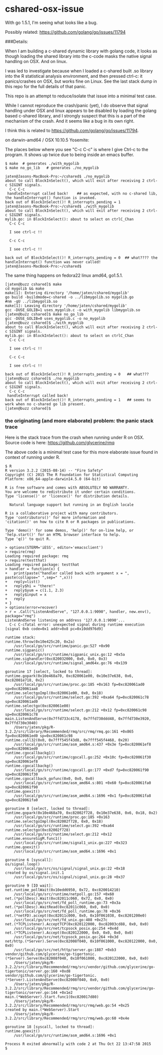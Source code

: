# cshared-osx-issue

With go 1.5.1, I'm seeing what looks like a bug.

Possibly related: https://github.com/golang/go/issues/11794

###Details:

When I am building a c-shared dynamic library with golang code, it looks
as though loading the shared library into the c-code masks the native signal
handling on OSX.  And on linux.

I was led to investigate because when I loaded
a c-shared built .so library into the R statistical analysis 
environment, and then pressed ctrl-c: it panics/crashes on OSX, but
works fine on Linux. See the last stack dump in this repo for the full details of that panic.

This repo is an attempt to reduce/isolate that issue into a minimal test case.

While I cannot reproduce the crash/panic (yet), I do observe that signal handling under OSX and linux appears to be disabled by loading the golang based c-shared library, and I strongly suspect that this is a part of the mechanism of the crash. And it seems like a bug in its own right.

I think this is related to https://github.com/golang/go/issues/11794.

on darwin-amd64 / OSX 10.10.5 Yosemite:

The places below where you see "C-c C-c" is where I give Ctrl-c to 
the program. It shows up twice due to being inside an emacs buffer.

~~~
$ make  # generates ./with_mygolib
$ make no_go_lib   # generates ./no_mygolib

jaten@Jasons-MacBook-Pro:~/cshared$ ./no_mygolib 
about to call BlockInSelect(), which will exit after receiving 2 ctrl-c SIGINT signals.
  C-c C-c
 handleInterrupt called back!    ## as expected, with no c-shared lib, the handleInterrupt() function is invoked.
back out of BlockInSelect()! R_interrupts_pending = 1
jaten@Jasons-MacBook-Pro:~/cshared$ ./with_mygolib 
about to call BlockInSelect(), which will exit after receiving 2 ctrl-c SIGINT signals.
mylib.go: in BlockInSelect(): about to select on ctrlC_Chan
  C-c C-c

  I see ctrl-c !!

  C-c C-c

  I see ctrl-c !!

back out of BlockInSelect()! R_interrupts_pending = 0  ## what???? the handleInterrupt() function was never called!
jaten@Jasons-MacBook-Pro:~/cshared$
~~~

The same thing happens on fedora22 linux amd64, go1.5.1.

~~~
[jaten@buzz cshared]$ make
cd mygolib && make
make[1]: Entering directory '/home/jaten/cshared/mygolib'
go build -buildmode=c-shared -o ../libmygolib.so mygolib.go
#nm -gU ../libmygolib.so
make[1]: Leaving directory '/home/jaten/cshared/mygolib'
gcc -DUSE_GOLIB=1 uses_mygolib.c -o with_mygolib libmygolib.so
[jaten@buzz cshared]$ make no_go_lib
gcc -DUSE_GOLIB=0 uses_mygolib.c -o no_mygolib
[jaten@buzz cshared]$ ./with_mygolib 
about to call BlockInSelect(), which will exit after receiving 2 ctrl-c SIGINT signals.
mylib.go: in BlockInSelect(): about to select on ctrlC_Chan
  C-c C-c

  I see ctrl-c !!

  C-c C-c

  I see ctrl-c !!

back out of BlockInSelect()! R_interrupts_pending = 0   ## what??? 
[jaten@buzz cshared]$ ./no_mygolib 
about to call BlockInSelect(), which will exit after receiving 2 ctrl-c SIGINT signals.
  C-c C-c
 handleInterrupt called back!
back out of BlockInSelect()! R_interrupts_pending = 1   ## seems to work when no c-shared go lib present.
[jaten@buzz cshared]$ 

~~~

### the originating (and more elaborate) problem: the panic stack trace

Here is the stack trace from the crash when running under R on OSX. Source code is here: https://github.com/glycerine/rmq

The above code is a minimal test case for this more elaborate issue found in context of running under R.

~~~
$ R
R version 3.2.2 (2015-08-14) -- "Fire Safety"
Copyright (C) 2015 The R Foundation for Statistical Computing
Platform: x86_64-apple-darwin14.5.0 (64-bit)

R is free software and comes with ABSOLUTELY NO WARRANTY.
You are welcome to redistribute it under certain conditions.
Type 'license()' or 'licence()' for distribution details.

  Natural language support but running in an English locale

R is a collaborative project with many contributors.
Type 'contributors()' for more information and
'citation()' on how to cite R or R packages in publications.

Type 'demo()' for some demos, 'help()' for on-line help, or
'help.start()' for an HTML browser interface to help.
Type 'q()' to quit R.

> options(STERM='iESS', editor='emacsclient')
> require(rmq)
Loading required package: rmq
> require(testthat)
Loading required package: testthat
> handler = function(x) {
+   print(paste("handler called back with argument x = ", paste(collapse=" ",sep=" ",x)))
+   reply=list()
+   reply$hi = "there!"
+   reply$yum = c(1.1, 2.3)
+   reply$input = x
+   reply
+ }
> options(error=recover)
> r = .Call("ListenAndServe", "127.0.0.1:9090", handler, new.env(), package="rmq")
ListenAndServe listening on address '127.0.0.1:9090'...
  C-c C-cfatal error: unexpected signal during runtime execution
[signal 0xb code=0x1 addr=0x8 pc=0x10dd976d9]

runtime stack:
runtime.throw(0x10e425c20, 0x2a)
	/usr/local/go/src/runtime/panic.go:527 +0x90
runtime.sigpanic()
	/usr/local/go/src/runtime/sigpanic_unix.go:12 +0x5a
runtime.sighandler(0xc820032000, 0x0, 0x0, 0x3)
	/usr/local/go/src/runtime/signal_amd64x.go:76 +0x139

goroutine 17 [select, locked to thread]:
runtime.gopark(0x10e468a70, 0xc820061e00, 0x10e37e638, 0x6, 0xc82001e718, 0x2)
	/usr/local/go/src/runtime/proc.go:185 +0x163 fp=0xc820061ad0 sp=0xc820061aa8
runtime.selectgoImpl(0xc820061e00, 0x0, 0x18)
	/usr/local/go/src/runtime/select.go:392 +0xa64 fp=0xc820061c78 sp=0xc820061ad0
runtime.selectgo(0xc820061e00)
	/usr/local/go/src/runtime/select.go:212 +0x12 fp=0xc820061c98 sp=0xc820061c78
main.ListenAndServe(0x7ffd733c4178, 0x7ffd730ddd48, 0x7ffd730e3920, 0x7ffd730e3040)
	/Users/jaten/pkg/R-3.2.2/src/library/Recommended/rmq/src/rmq/rmq.go:161 +0x865 fp=0xc820061ed0 sp=0xc820061c98
runtime.call32(0x0, 0x7fff545f43d8, 0x7fff545f4468, 0x20)
	/usr/local/go/src/runtime/asm_amd64.s:437 +0x3e fp=0xc820061ef8 sp=0xc820061ed0
runtime.cgocallbackg1()
	/usr/local/go/src/runtime/cgocall.go:252 +0x10c fp=0xc820061f30 sp=0xc820061ef8
runtime.cgocallbackg()
	/usr/local/go/src/runtime/cgocall.go:177 +0xd7 fp=0xc820061f90 sp=0xc820061f30
runtime.cgocallback_gofunc(0x0, 0x0, 0x0)
	/usr/local/go/src/runtime/asm_amd64.s:801 +0x60 fp=0xc820061fa0 sp=0xc820061f90
runtime.goexit()
	/usr/local/go/src/runtime/asm_amd64.s:1696 +0x1 fp=0xc820061fa8 sp=0xc820061fa0

goroutine 8 [select, locked to thread]:
runtime.gopark(0x10e468a70, 0xc82002f728, 0x10e37e638, 0x6, 0x18, 0x2)
	/usr/local/go/src/runtime/proc.go:185 +0x163
runtime.selectgoImpl(0xc82002f728, 0x0, 0x18)
	/usr/local/go/src/runtime/select.go:392 +0xa64
runtime.selectgo(0xc82002f728)
	/usr/local/go/src/runtime/select.go:212 +0x12
runtime.ensureSigM.func1()
	/usr/local/go/src/runtime/signal1_unix.go:227 +0x323
runtime.goexit()
	/usr/local/go/src/runtime/asm_amd64.s:1696 +0x1

goroutine 6 [syscall]:
os/signal.loop()
	/usr/local/go/src/os/signal/signal_unix.go:22 +0x18
created by os/signal.init.1
	/usr/local/go/src/os/signal/signal_unix.go:28 +0x37

goroutine 9 [IO wait]:
net.runtime_pollWait(0x10edd6950, 0x72, 0xc820014210)
	/usr/local/go/src/runtime/netpoll.go:157 +0x60
net.(*pollDesc).Wait(0xc82011c060, 0x72, 0x0, 0x0)
	/usr/local/go/src/net/fd_poll_runtime.go:73 +0x3a
net.(*pollDesc).WaitRead(0xc82011c060, 0x0, 0x0)
	/usr/local/go/src/net/fd_poll_runtime.go:78 +0x36
net.(*netFD).accept(0xc82011c000, 0x0, 0x10f061038, 0xc8201200e0)
	/usr/local/go/src/net/fd_unix.go:408 +0x27c
net.(*TCPListener).AcceptTCP(0xc820122000, 0xc82003cd88, 0x0, 0x0)
	/usr/local/go/src/net/tcpsock_posix.go:254 +0x4d
net.(*TCPListener).Accept(0xc820122000, 0x0, 0x0, 0x0, 0x0)
	/usr/local/go/src/net/tcpsock_posix.go:264 +0x3d
net/http.(*Server).Serve(0xc82008f040, 0x10f061000, 0xc820122000, 0x0, 0x0)
	/usr/local/go/src/net/http/server.go:1887 +0xb3
vendor/github.com/glycerine/go-tigertonic.(*Server).Serve(0xc82008f040, 0x10f061000, 0xc820122000, 0x0, 0x0)
	/Users/jaten/pkg/R-3.2.2/src/library/Recommended/rmq/src/vendor/github.com/glycerine/go-tigertonic/server.go:160 +0xd8
vendor/github.com/glycerine/go-tigertonic.(*Server).ListenAndServe(0xc82008f040, 0x0, 0x0)
	/Users/jaten/pkg/R-3.2.2/src/library/Recommended/rmq/src/vendor/github.com/glycerine/go-tigertonic/server.go:144 +0x1e2
main.(*WebServer).Start.func1(0xc820017d80)
	/Users/jaten/pkg/R-3.2.2/src/library/Recommended/rmq/src/rmq/web.go:54 +0x25
created by main.(*WebServer).Start
	/Users/jaten/pkg/R-3.2.2/src/library/Recommended/rmq/src/rmq/web.go:60 +0x4e

goroutine 18 [syscall, locked to thread]:
runtime.goexit()
	/usr/local/go/src/runtime/asm_amd64.s:1696 +0x1

Process R exited abnormally with code 2 at Thu Oct 22 13:47:58 2015
$
~~~